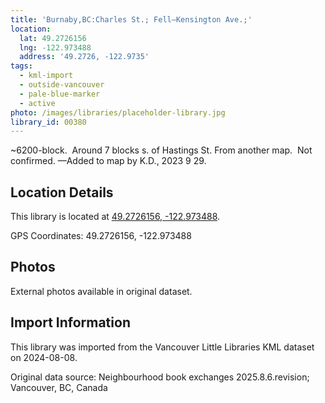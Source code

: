 ```yaml
---
title: 'Burnaby,BC:Charles St.; Fell—Kensington Ave.;'
location:
  lat: 49.2726156
  lng: -122.973488
  address: '49.2726, -122.9735'
tags:
  - kml-import
  - outside-vancouver
  - pale-blue-marker
  - active
photo: /images/libraries/placeholder-library.jpg
library_id: 00380
---
```

~6200-block.  Around 7 blocks s. of Hastings St.
From another map.  Not confirmed.
—Added to map by K.D., 2023 9 29.  

## Location Details

This library is located at [49.2726156, -122.973488](https://www.google.com/maps?q=49.2726156,-122.973488).

GPS Coordinates: 49.2726156, -122.973488

## Photos

External photos available in original dataset.

## Import Information

This library was imported from the Vancouver Little Libraries KML dataset on 2024-08-08.

Original data source: Neighbourhood book exchanges 2025.8.6.revision; Vancouver, BC, Canada
